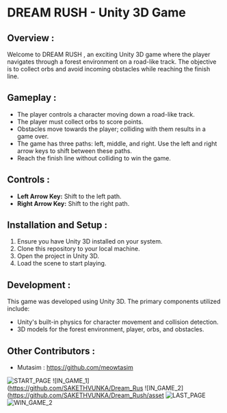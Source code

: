 # DREAM RUSH - Unity 3D Game

## Overview :
Welcome to DREAM RUSH , an exciting Unity 3D game where the player navigates through a forest environment on a road-like track. The objective is to collect orbs and avoid incoming obstacles while reaching the finish line.

## Gameplay :
* The player controls a character moving down a road-like track.
* The player must collect orbs to score points.
* Obstacles move towards the player; colliding with them results in a game over.
* The game has three paths: left, middle, and right. Use the left and right arrow keys to shift between these paths.
* Reach the finish line without colliding to win the game.

## Controls :
* **Left Arrow Key:** Shift to the left path.
* **Right Arrow Key:** Shift to the right path.

## Installation and Setup :
1. Ensure you have Unity 3D installed on your system.
2. Clone this repository to your local machine.
3. Open the project in Unity 3D.
4. Load the scene to start playing.

## Development :
This game was developed using Unity 3D. The primary components utilized include:
* Unity's built-in physics for character movement and collision detection.
* 3D models for the forest environment, player, orbs, and obstacles.

## Other Contributors :
* Mutasim : https://github.com/meowtasim

![START_PAGE](https://github.com/SAKETHVUNKA/Dream_Rush/assets/106236218/3b57697b-aef1-414f-832c-a3c92ae04bc6)
![IN_GAME_1](https://github.com/SAKETHVUNKA/Dream_Rus
![IN_GAME_2](https://github.com/SAKETHVUNKA/Dream_Rush/asset
![LAST_PAGE](https://github.com/SAKETHVUNKA/Dream_Rush/assets/106236218/4259a69f-ae4e-43c2-8c9c-03c91f6281a6)
![WIN_GAME_2](https://github.com/SAKETHVUNKA/Dream_Rush/assets/106236218/f4e89ee7-6e3a-4fa8-9324-b6b6f39aa138)
